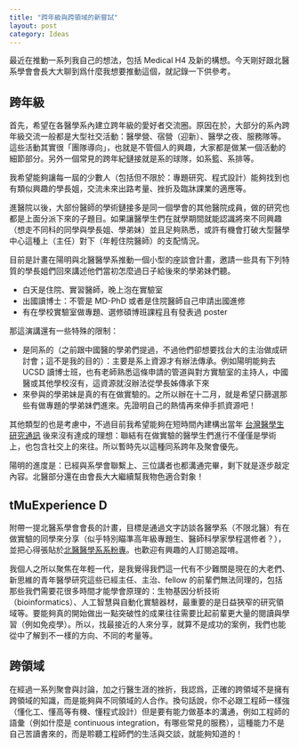 ```yaml
---
title: "跨年級與跨領域的新嘗試"
layout: post
category: Ideas
---
```


最近在推動一系列我自己的想法，包括 Medical H4 及新的構想。今天剛好跟北醫系學會會長大大聊到爲什麼我想要推動這個，就記錄一下供參考。

## 跨年級

首先，希望在各醫學系內建立跨年級的愛好者交流圈。原因在於，大部分的系內跨年級交流一般都是大型社交活動：醫學營、宿營（迎新）、醫學之夜、服務隊等。這些活動其實很「團隊導向」，也就是不管個人的興趣，大家都是做某一個活動的細節部分。另外一個常見的跨年紀鏈接就是系的球隊，如系籃、系排等。

我希望能夠讓每一屆的少數人（包括但不限於：專題研究、程式設計）能夠找到也有類似興趣的學長姐，交流未來出路考量、挫折及臨牀課業的適應等。

進醫院以後，大部份醫師的學術鏈接多是同一個學會的其他醫院成員，做的研究也都是上面分派下來的子題目。如果讓醫學生們在就學期間就能認識將來不同興趣（想走不同科的同學與學長姐、學弟妹）並且足夠熟悉，或許有機會打破大型醫學中心這種上（主任）對下（年輕住院醫師）的支配情況。

目前是計畫在陽明與北醫醫學系推動一個小型的座談會計畫，邀請一些具有下列特質的學長姐們回來講述他們當初怎麼過日子給後來的學弟妹們聽。

- 白天是住院、實習醫師，晚上泡在實驗室
- 出國讀博士：不管是 MD-PhD 或者是住院醫師自己申請出國進修
- 有在學校實驗室做專題、選修碩博班課程且有發表過 poster

那這演講還有一些特殊的限制：

- 是同系的（之前跟中國醫的學弟們提過，不過他們卻想要找台大的主治做成研討會；這不是我的目的）：主要是系上資源才有辦法傳承。例如陽明能夠去 UCSD 讀博士班，也有老師熟悉這條申請的管道與對方實驗室的主持人，中國醫或其他學校沒有，這資源就沒辦法從學長姊傳承下來
- 來參與的學弟妹是真的有在做實驗的。之所以辦在十二月，就是希望只篩選那些有做專題的學弟妹們進來。先證明自己的熱情再來伸手抓資源吧！

其他類型的也是考慮中，不過目前我希望能夠在短時間內建構出當年 [台灣醫學生研究通訊](http://twmedrescomm.blogspot.tw) 後來沒有達成的理想：聯結有在做實驗的醫學生們進行不僅僅是學術上，也包含社交上的來往。所以暫時先以這種同系跨年及聚會優先。

陽明的進度是：已經與系學會聯繫上、三位講者也都溝通完畢，剩下就是逐步敲定內容。北醫部分還在由會長大大繼續幫我物色適合對象！

## tMuExperience D

附帶一提北醫系學會會長的計畫，目標是通過文字訪談各醫學系（不限北醫）有在做實驗的同學來分享（似乎特別瞄準高年級專題生、醫師科學家學程選修者？），並把心得張貼於[北醫醫學系系粉專](https://www.facebook.com/TMUMEDSA/)。也歡迎有興趣的人訂閱追蹤唷。

我個人之所以聚焦在年輕一代，是我覺得我們這一代有不少難關是現在的大老們、新思維的青年醫學研究這些已經主任、主治、fellow 的前輩們無法同理的，包括那些我們需要花很多時間才能學會原理的：生物基因分析技術（bioinformatics）、人工智慧與自動化實驗器材，最重要的是日益狹窄的研究領域等。要能夠真的開始做出一點突破性的成果往往需要比起前輩更大量的閱讀與學習（例如免疫學）。所以，找最接近的人來分享，就算不是成功的案例，我們也能從中了解到不一樣的方向、不同的考量等。

## 跨領域

在經過一系列聚會與討論，加之行醫生涯的挫折，我認爲，正確的跨領域不是擁有跨領域的知識，而是能夠與不同領域的人合作。換句話說，你不必跟工程師一樣強（懂化工、懂高等有機、懂程式設計）但是要有能力做基本的溝通，例如工程師的語彙（例如什麼是 continuous integration，有哪些常見的服務），這種能力不是自己苦讀書來的，而是聆聽工程師們的生活與交談，就能夠知道的！
